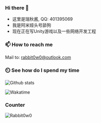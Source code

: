 ### Hi there 👋

- 这里是瑞秋酱, QQ: 401395069
- 我是阿米娅头号舔狗
- 现在正在写Unity游戏以及一些网络开发工程

### 📫 How to reach me
Mail to: rabbit0w0@outlook.com

### ⏲️ See how do I spend my time
![Github stats](https://github-readme-stats.vercel.app/api?username=Rabbit0w0&show_icons=true&include_all_commits=true&count_private=true)

![Wakatime](https://github-readme-stats.vercel.app/api/wakatime?username=rabbit0w0)

### Counter
![Rabbit0w0](https://count.getloli.com/get/@Rabbit0w0)
